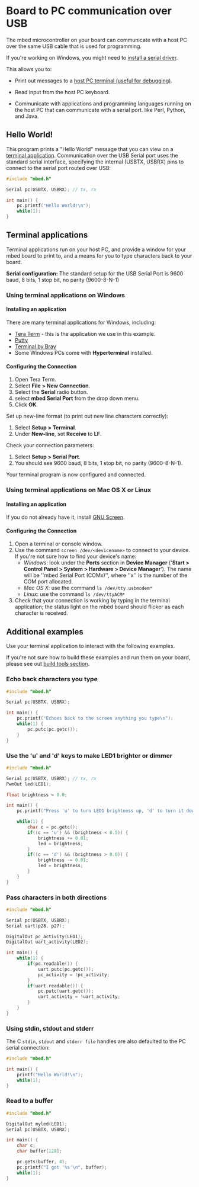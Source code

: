 # Board to PC communication over USB

The mbed microcontroller on your board can communicate with a host PC over the same USB cable that is used for programming.

<span class="tips">If you're working on Windows, you might need to [install a serial driver](what_need.md#windows-serial-driver).</span>

This allows you to:

* Print out messages to a [host PC terminal (useful for debugging)](#terminal-applications).

* Read input from the host PC keyboard.

* Communicate with applications and programming languages running on the host PC that can communicate with a serial port. like Perl, Python, and Java.

## Hello World!

This program prints a "Hello World" message that you can view on a [terminal application](#terminal-applications). Communication over the USB Serial port uses the standard serial interface, specifying the internal (USBTX, USBRX) pins to connect to the serial port routed over USB:


```c
#include "mbed.h"

Serial pc(USBTX, USBRX); // tx, rx

int main() {
    pc.printf("Hello World!\n");
    while(1);
}
```

## Terminal applications


Terminal applications run on your host PC, and provide a window for your mbed board to print to, and a means for you to type characters back to your board. 

<span class="tips">**Serial configuration:** The standard setup for the USB Serial Port is 9600 baud, 8 bits, 1 stop bit, no parity (9600-8-N-1)</span>

### Using terminal applications on Windows

#### Installing an application

There are many terminal applications for Windows, including:

* [Tera Term](http://sourceforge.jp/projects/ttssh2/files) - this is the application we use in this example.
* [Putty](http://www.chiark.greenend.org.uk/~sgtatham/putty/)
* [Terminal by Bray](http://sites.google.com/site/braypp/terminal)
* Some Windows PCs come with **Hyperterminal** installed.

#### Configuring the Connection

1. Open Tera Term.
1. Select **File > New Connection**.
1. Select the **Serial** radio button.
1. select **mbed Serial Port** from the drop down menu.
1. Click **OK**.

Set up new-line format (to print out new line characters correctly):
 
1. Select **Setup > Terminal**.
1. Under **New-line**, set **Receive** to **LF**.

Check your connection parameters:

1. Select **Setup > Serial Port**.
1. You should see 9600 baud, 8 bits, 1 stop bit, no parity (9600-8-N-1).

Your terminal program is now configured and connected. 

### Using terminal applications on Mac OS X or Linux

#### Installing an application

If you do not already have it, install [GNU Screen](http://en.wikipedia.org/wiki/GNU_Screen).

#### Configuring the Connection
  
1. Open a terminal or console window.
1. Use the command ``screen /dev/<devicename>`` to connect to your device. If you're not sure how to find your device's name:
	* *Windows*: look under the **Ports** section in **Device Manager** ('**Start > Control Panel > System > Hardware > Device Manager**'). The name will be ''mbed Serial Port (COMx)'', where ''x'' is the number of the COM port allocated.
	* *Mac OS X*: use the command ``ls /dev/tty.usbmodem*``
	* *Linux*: use the command ``ls /dev/ttyACM*``
1. Check that your connection is working by typing in the terminal application; the status light on the mbed board should flicker as each character is received. 


## Additional examples

Use your terminal application to interact with the following examples.

If you're not sure how to build these examples and run them on your board, please see out [build tools section](../build_tools/options.md).

### Echo back characters you type

```c
#include "mbed.h"

Serial pc(USBTX, USBRX);

int main() {
    pc.printf("Echoes back to the screen anything you type\n");
    while(1) {
        pc.putc(pc.getc());
    }
}
```


### Use the 'u' and 'd' keys to make LED1 brighter or dimmer

```c
#include "mbed.h"

Serial pc(USBTX, USBRX); // tx, rx
PwmOut led(LED1);

float brightness = 0.0;

int main() {
    pc.printf("Press 'u' to turn LED1 brightness up, 'd' to turn it down\n");

    while(1) {
        char c = pc.getc();
        if((c == 'u') && (brightness < 0.5)) {
            brightness += 0.01;
            led = brightness;
        }
        if((c == 'd') && (brightness > 0.0)) {
            brightness -= 0.01;
            led = brightness;
        }   
    }
}
```

### Pass characters in both directions

```c
#include "mbed.h"

Serial pc(USBTX, USBRX);
Serial uart(p28, p27);

DigitalOut pc_activity(LED1);
DigitalOut uart_activity(LED2);

int main() {
    while(1) {
        if(pc.readable()) {
            uart.putc(pc.getc());
            pc_activity = !pc_activity;
        }
        if(uart.readable()) {
            pc.putc(uart.getc());
            uart_activity = !uart_activity;
        }
    }
}
```

### Using stdin, stdout and stderr

The C ``stdin``, ``stdout`` and ``stderr file`` handles are also defaulted to the PC serial connection:

```c
#include "mbed.h"

int main() {
    printf("Hello World!\n");
    while(1);
}
```

### Read to a buffer

```c
#include "mbed.h"

DigitalOut myled(LED1);
Serial pc(USBTX, USBRX);

int main() {
    char c;
    char buffer[128];

    pc.gets(buffer, 4);
    pc.printf("I got '%s'\n", buffer);
    while(1);
}
```
